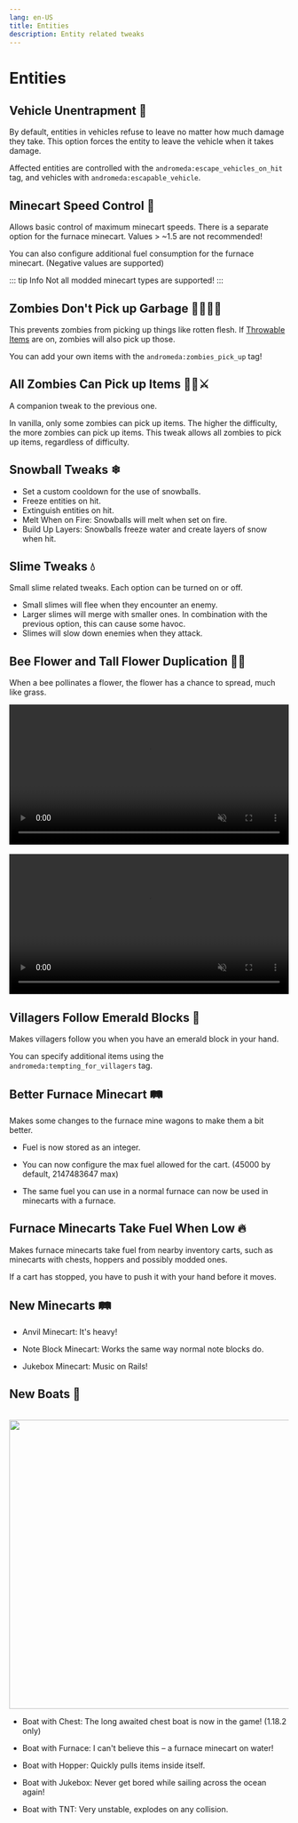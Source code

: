 ```yaml
---
lang: en-US
title: Entities
description: Entity related tweaks
---
```


# Entities

## Vehicle Unentrapment 🗿 <Badge type="tip" text="^1.7.0" />

By default, entities in vehicles refuse to leave no matter how much damage they take. This option forces the entity to leave the vehicle when it takes damage.

Affected entities are controlled with the `andromeda:escape_vehicles_on_hit` tag, and vehicles with `andromeda:escapable_vehicle`.

## Minecart Speed Control 💨 <Badge type="tip" text="^1.5.0" />

Allows basic control of maximum minecart speeds. There is a separate option for the furnace minecart. Values > ~1.5 are not recommended!

You can also configure additional fuel consumption for the furnace minecart. (Negative values are supported)

::: tip Info
Not all modded minecart types are supported!
:::

## Zombies Don't Pick up Garbage 🧟‍♀️❌🚮 <Badge type="tip" text="^1.0.0" />

This prevents zombies from picking up things like rotten flesh. If [Throwable Items](/mechanics#throwable-items-🥏) are on, zombies will also pick up those.

You can add your own items with the `andromeda:zombies_pick_up` tag!

## All Zombies Can Pick up Items 🧟‍♂️⚔ <Badge type="tip" text="^1.0.0" />

A companion tweak to the previous one. 

In vanilla, only some zombies can pick up items. The higher the difficulty, the more zombies can pick up items. This tweak allows all zombies to pick up items, regardless of difficulty.

## Snowball Tweaks ❄ <Badge type="tip" text="^0.8.0" />

* Set a custom cooldown for the use of snowballs.
* Freeze entities on hit.
* Extinguish entities on hit.
* Melt When on Fire: Snowballs will melt when set on fire.
* Build Up Layers: Snowballs freeze water and create layers of snow when hit.

## Slime Tweaks 💧 <Badge type="tip" text="^0.7.0" />

Small slime related tweaks. Each option can be turned on or off.

* Small slimes will flee when they encounter an enemy.
* Larger slimes will merge with smaller ones. In combination with the previous option, this can cause some havoc.
* Slimes will slow down enemies when they attack.

## Bee Flower and Tall Flower Duplication 🌺🐝 <Badge type="tip" text="^0.3.3" />

When a bee pollinates a flower, the flower has a chance to spread, much like grass.

<video style="display: block; margin-left: auto; margin-right: auto; max-width: 100%;" width="520" muted autoplay loop>
  <source src="/videos/bee_flowers.webm" type="video/mp4">
  Your browser does not support the video tag.
</video>
<br/>
<video style="display: block; margin-left: auto; margin-right: auto; max-width: 100%;" width="520" muted autoplay loop>
  <source src="/videos/bee_double_flowers.webm" type="video/mp4">
  Your browser does not support the video tag.
</video>

## Villagers Follow Emerald Blocks 💎 <Badge type="tip" text="^0.2.2" />

Makes villagers follow you when you have an emerald block in your hand.

You can specify additional items using the `andromeda:tempting_for_villagers` tag.

## Better Furnace Minecart 🛤️ <Badge type="tip" text="^0.1" />

Makes some changes to the furnace mine wagons to make them a bit better.

- Fuel is now stored as an integer.

- You can now configure the max fuel allowed for the cart. (45000 by default, 2147483647 max)

- The same fuel you can use in a normal furnace can now be used in minecarts with a furnace.

## Furnace Minecarts Take Fuel When Low 🔥 <Badge type="tip" text="^0.4.9" />

Makes furnace minecarts take fuel from nearby inventory carts, such as minecarts with chests, hoppers and possibly modded ones.

If a cart has stopped, you have to push it with your hand before it moves.

## New Minecarts 🛤️ <Badge type="tip" text="^0.1" />

- Anvil Minecart: It's heavy!

- Note Block Minecart: Works the same way normal note blocks do.

- Jukebox Minecart: Music on Rails!

## New Boats 🛶 <Badge type="tip" text="^0.2" />

<br/>
<img style="display: block; margin-left: auto; margin-right: auto;" src="/images/boats.webp" width="520">

* Boat with Chest: The long awaited chest boat is now in the game! (1.18.2 only)

* Boat with Furnace: I can't believe this – a furnace minecart on water!

* Boat with Hopper: Quickly pulls items inside itself.

* Boat with Jukebox: Never get bored while sailing across the ocean again!

* Boat with TNT: Very unstable, explodes on any collision.

